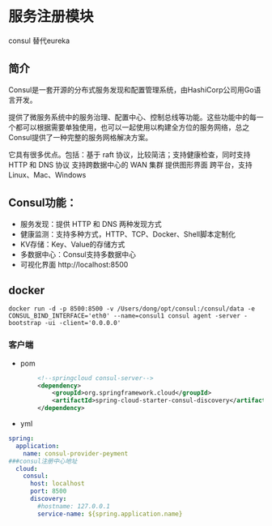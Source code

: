 # 服务注册模块
consul 替代eureka

## 简介
Consul是一套开源的分布式服务发现和配置管理系统，由HashiCorp公司用Go语言开发。

提供了微服务系统中的服务治理、配置中心、控制总线等功能。这些功能中的每一个都可以根据需要单独使用，也可以一起使用以构建全方位的服务网络，总之Consul提供了一种完整的服务网格解决方案。

它具有很多优点。包括：基于 raft 协议，比较简洁；支持健康检查，同时支持 HTTP 和 DNS 协议 支持跨数据中心的 WAN 集群 提供图形界面 跨平台，支持Linux、Mac、Windows

## Consul功能：
-   服务发现：提供 HTTP 和 DNS 两种发现方式
-   健康监测：支持多种方式，HTTP、TCP、Docker、Shell脚本定制化
-   KV存储：Key、Value的存储方式
-   多数据中心：Consul支持多数据中心
-   可视化界面  http://localhost:8500

## docker 
```
docker run -d -p 8500:8500 -v /Users/dong/opt/consul:/consul/data -e CONSUL_BIND_INTERFACE='eth0' --name=consul1 consul agent -server -bootstrap -ui -client='0.0.0.0'
```

### 客户端
-   pom
```xml
        <!--springcloud consul-server-->
        <dependency>
            <groupId>org.springframework.cloud</groupId>
            <artifactId>spring-cloud-starter-consul-discovery</artifactId>
        </dependency>
```
-   yml
```yaml
spring:
  application:
    name: consul-provider-peyment
###consul注册中心地址
  cloud:
    consul:
      host: localhost
      port: 8500
      discovery:
        #hostname: 127.0.0.1
        service-name: ${spring.application.name}
```